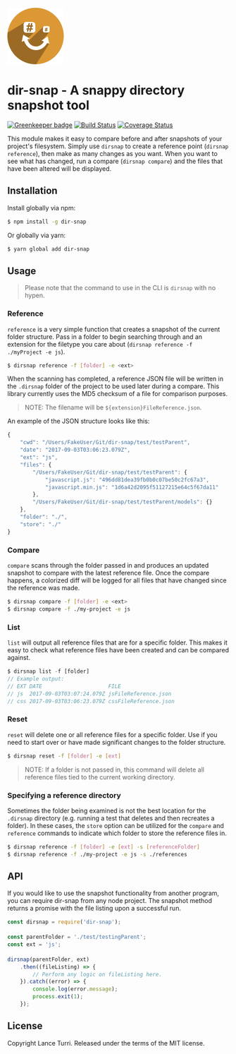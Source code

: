 
![dir-snap](./images/logo.png)


# dir-snap - A snappy directory snapshot tool

[![Greenkeeper badge](https://badges.greenkeeper.io/LanceTurri/dir-snap.svg)](https://greenkeeper.io/)
[![Build Status](https://travis-ci.org/LanceTurri/dir-snap.svg?branch=develop)](https://travis-ci.org/LanceTurri/dir-snap)
[![Coverage Status](https://coveralls.io/repos/github/LanceTurri/dir-snap/badge.svg?branch=develop)](https://coveralls.io/github/LanceTurri/dir-snap?branch=develop)

This module makes it easy to compare before and after snapshots of your project's filesystem. Simply use `dirsnap` to create a reference point (`dirsnap reference`), then make as many changes as you want. When you want to see what has changed, run a compare (`dirsnap compare`) and the files that have been altered will be displayed.

## Installation

Install globally via npm:

```sh
$ npm install -g dir-snap
```

Or globally via yarn:

```sh
$ yarn global add dir-snap
```

## Usage

> Please note that the command to use in the CLI is `dirsnap` with no hypen.

### Reference

`reference` is a very simple function that creates a snapshot of the current folder structure. Pass in a folder to begin searching through and an extension for the filetype you care about (`dirsnap reference -f ./myProject -e js`).

```sh
$ dirsnap reference -f [folder] -e <ext>
```

When the scanning has completed, a reference JSON file will be written in the `.dirsnap` folder of the project to be used later during a compare. This library currently uses the MD5 checksum of a file for comparison purposes.

> NOTE: The filename will be `${extension}FileReference.json`.

An example of the JSON structure looks like this:
```javascript
{
    "cwd": "/Users/FakeUser/Git/dir-snap/test/testParent",
    "date": "2017-09-03T03:06:23.079Z",
    "ext": "js",
    "files": {
        "/Users/FakeUser/Git/dir-snap/test/testParent": {
            "javascript.js": "496dd81dea39fb0b0c07be50c2fc67a3",
            "javascript.min.js": "1d6a42d2095f51127215e64c5f67da11"
        },
        "/Users/FakeUser/Git/dir-snap/test/testParent/models": {}
    },
    "folder": "./",
    "store": "./"
}
```

### Compare

`compare` scans through the folder passed in and produces an updated snapshot to compare with the latest reference file. Once the compare happens, a colorized diff will be logged for all files that have changed since the reference was made.

```sh
$ dirsnap compare -f [folder] -e <ext>
$ dirsnap compare -f ./my-project -e js
```

### List
`list` will output all reference files that are for a specific folder. This makes it easy to check what reference files have been created and can be compared against.

```javascript
$ dirsnap list -f [folder]
// Example output:
// EXT DATE                     FILE
// js  2017-09-03T03:07:24.079Z jsFileReference.json
// css 2017-09-03T03:06:23.079Z cssFileReference.json
```

### Reset
`reset` will delete one or all reference files for a specific folder. Use if you need to start over or have made significant changes to the folder structure.

```sh
$ dirsnap reset -f [folder] -e [ext]
```

> NOTE: If a folder is not passed in, this command will delete all reference files tied to the current working directory.

### Specifying a reference directory
Sometimes the folder being examined is not the best location for the `.dirsnap` directory (e.g. running a test that deletes and then recreates a folder). In these cases, the `store` option can be utilized for the `compare` and `reference` commands to indicate which folder to store the reference files in.

```sh
$ dirsnap reference -f [folder] -e [ext] -s [referenceFolder]
$ dirsnap reference -f ./my-project -e js -s ./references
```

## API
If you would like to use the snapshot functionality from another program, you can require dir-snap from any node project. The snapshot method returns a promise with the file listing upon a successful run.

```javascript
const dirsnap = require('dir-snap');

const parentFolder = './test/testingParent';
const ext = 'js';

dirsnap(parentFolder, ext)
    .then((fileListing) => {
        // Perform any logic on fileListing here.
    }).catch((error) => {
        console.log(error.message);
        process.exit(1);
    });
```

## License

Copyright Lance Turri. Released under the terms of the MIT license.